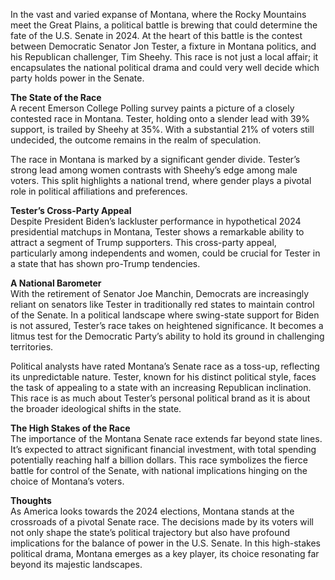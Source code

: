 In the vast and varied expanse of Montana, where the Rocky Mountains meet the Great Plains, a political battle is brewing that could determine the fate of the U.S. Senate in 2024. At the heart of this battle is the contest between Democratic Senator Jon Tester, a fixture in Montana politics, and his Republican challenger, Tim Sheehy. This race is not just a local affair; it encapsulates the national political drama and could very well decide which party holds power in the Senate.

**The State of the Race**  
A recent Emerson College Polling survey paints a picture of a closely contested race in Montana. Tester, holding onto a slender lead with 39% support, is trailed by Sheehy at 35%. With a substantial 21% of voters still undecided, the outcome remains in the realm of speculation.

The race in Montana is marked by a significant gender divide. Tester’s strong lead among women contrasts with Sheehy’s edge among male voters. This split highlights a national trend, where gender plays a pivotal role in political affiliations and preferences.

**Tester’s Cross-Party Appeal**  
Despite President Biden’s lackluster performance in hypothetical 2024 presidential matchups in Montana, Tester shows a remarkable ability to attract a segment of Trump supporters. This cross-party appeal, particularly among independents and women, could be crucial for Tester in a state that has shown pro-Trump tendencies.

**A National Barometer**  
With the retirement of Senator Joe Manchin, Democrats are increasingly reliant on senators like Tester in traditionally red states to maintain control of the Senate. In a political landscape where swing-state support for Biden is not assured, Tester’s race takes on heightened significance. It becomes a litmus test for the Democratic Party’s ability to hold its ground in challenging territories.

Political analysts have rated Montana’s Senate race as a toss-up, reflecting its unpredictable nature. Tester, known for his distinct political style, faces the task of appealing to a state with an increasing Republican inclination. This race is as much about Tester’s personal political brand as it is about the broader ideological shifts in the state.

**The High Stakes of the Race**  
The importance of the Montana Senate race extends far beyond state lines. It’s expected to attract significant financial investment, with total spending potentially reaching half a billion dollars. This race symbolizes the fierce battle for control of the Senate, with national implications hinging on the choice of Montana’s voters.

**Thoughts**  
As America looks towards the 2024 elections, Montana stands at the crossroads of a pivotal Senate race. The decisions made by its voters will not only shape the state’s political trajectory but also have profound implications for the balance of power in the U.S. Senate. In this high-stakes political drama, Montana emerges as a key player, its choice resonating far beyond its majestic landscapes.